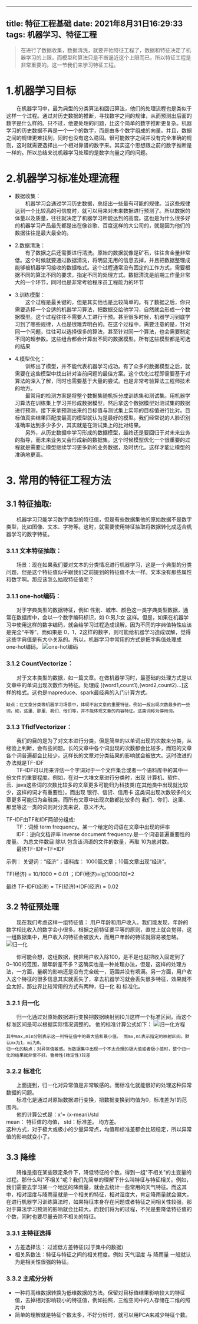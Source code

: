 ---
title: 特征工程基础
date: 2021年8月31日16:29:33
tags: 机器学习、特征工程
------

>在进行了数据收集，数据清洗，就要开始特征工程了，数据和特征决定了机器学习的上限，而模型和算法只是不断逼近这个上限而已，所以特征工程是非常重要的。这一节我们来学习特征工程。
<!--more-->

# 1.机器学习目标
&emsp;&emsp;在机器学习中，最为典型的分类算法和回归算法，他们的处理流程也是类似于这样一个过程。通过对历史数据的推断，寻找数字之间的规律，从而预测出后面的数字是什么样的。只不过，他要处理的问题，比这个简单的数字推断更复杂。机器学习的历史数据不再是一个一个的数字，而是由多个数字组成的向量。并且，数据之间的规律更难找到，同时也没有这么稳固。很可能数字之间并没有完全准确的规则，这时就需要选择出一个相对靠谱的数字来。其实这个思想跟之前的数字推断是一样的。所以总结来说机器学习处理的是数字向量之间的问题。

# 2.机器学习标准处理流程

- 数据收集：  
  &emsp;&emsp;机器学习会通过学习历史数据，总结出一些最有可能的规律。当这些规律达到一个比较高的可信度时，就可以用来对未来数据进行预测了。所以数据的体量以及质量，往往就决定了机器学习所能达到的高度。这也是为什么很多好的机器学习产品最先都是出在像谷歌、百度这样的大公司的，就是因为他们的数据往往是最大最全的。
  

- 2.数据清洗：  
  &emsp;&emsp;有了数据之后还需要进行清洗。原始的数据就像是矿石，往往含金量非常低。这个时候就要通过数据清洗，将明显无用的信息去掉，并且把数据整理成能够被机器学习接收的数据格式。这个过程通常没有固定的工作方式，需要根据不同的算法不同的要求，指定不同的处理方式。数据清洗是前期工作量非常大的一个环节，同时也是非常考验程序员工程能力的环节
  

- 3.训练模型：  
  &emsp;&emsp;这个过程是最关键的，但是其实他也是比较简单的。有了数据之后，你只需要选择一个合适的机器学习算法，把数据交给他学习，自然就会形成一个数据模型。这个过程往往不需要人工进行干预。甚至很多时候，机器学习到底学习到了哪些规律，人也是很难弄明白的。在这个过程中，需要注意的是，针对同一个问题，往往可以选择很多的算法，甚至针对同一个算法，也会需要制定不同的超参数。这些组合都会计算出不同的数据模型。所有这些模型都是可选的结果
  

- 4.模型优化：  
  &emsp;&emsp;训练出了模型，并不能代表机器学习成功。有了众多的数据模型之后，就需要在这些模型中找出针对当前问题的最佳方案。这个优化过程即需要基于对算法的深入了解，同时也需要基于大量的尝试。也是非常考验算法工程师技术的地方。  
  &emsp;&emsp;最常用的检测方案是将整个数据集随机拆分成训练集和测试集。用机器学习算法在训练集上学习并形成数据模型，然后拿这个数据模型对测试集的数据进行预测，接下来拿预测出来的目标值与测试集上实际的目标值进行比对。目标值真实结果匹配度最高的模型就认为是最好的模型。我们经常说的人脸识别准确率达到多少多少，其实就是在测试集上的比对结果。  
  &emsp;&emsp;另外，从历史数据中学习形成的数据模型，最终还是要回归于对未来业务的指导，而未来业务又会形成新的数据集。这个时候模型优化一个很重要的过程就是需要让模型继续学习更多新的业务数据，及时优化。这样才能让模型的准确地更高。

# 3. 常用的特征工程方法

## 3.1 特征抽取:  
&emsp;&emsp;机器学习只能学习数字类型的特征值，但是有些数据集他的原始数据不是数字类型，比如图像、文本、字符等。这时，就需要使用特征抽取将数据转化成适合机器学习的数字特征。

### 3.1.1 文本特征抽取：
&emsp;&emsp;场景：现在如果我们要对文本的分类情况进行机器学习，这是一个典型的分类问题，但是这个特征值似乎跟我们之前提到的特征值不太一样。文本没有那些属性和数字啊。那应该怎么抽取特征值呢？

### 3.1.1 one-hot编码：
&emsp;&emsp;对于字典类型的数据特征，例如 性别、城市、颜色这一类字典类型数据，通常在数据库中，会以一个数字编码标识，如 0:男,1:女 这样。但是，如果在机器学习中使用这样的数字编码，就会给学习过程造成误解。因为不同的字典值特性应该是完全“平等”，而如果是 0，1，2这样的数字，则可能给机器学习造成误解，觉得这些字典值是有大小关系的。所以，机器学习中常用的方式是把字典值处理成one-hot编码。
![one-hot编码](https://raw.githubusercontent.com/aj-web/picturebed/master/one-hot%E7%BC%96%E7%A0%81.png)

### 3.1.2 CountVectorize：  
&emsp;&emsp;对于文本类型的数据，如一篇文章。在做机器学习时，最基础的处理方式是以文章中的单词出现次数作为特征。处理成 [(word1,count1),(word2,count2)…]这样的格式。这也是mapreduce、spark最经典的入门计算方式。
```
缺点：在文章分类等机器学习场景中，体现不出文章的重要特征。例如一般出现次数最多的一些词，如，这里、那里、我们、他们等，并不能体现文章的内容特征。这类词称为停用词。
```

### 3.1.3 TfidfVectorizer：
&emsp;&emsp;我们的目的是为了对文本进行分类，但是简单的以单词出现的次数来分类，从经验上判断，会有些问题。长的文章中各个词出现的次数都会比较多，而短的文章各个词普遍都会比较少。这样长的文章对分类结果的影响就会被放大。这时改进的办法就是TF-IDF  
&emsp;&emsp;TF-IDF可以用来评估一个字词对于一个文件集合或者一个语料库中的其中一份文件的重要程度。例如，在对一大堆文章进行分类时，出现 计算机、软件、云、java这些词的次数比较多的文章更多可能归为科技类(在其他类中出现就比较少，这样的词才有重要性)，而出现 银行、信贷、信用卡 这类词出现次数较多的文章更多可能归为金融类。而所有文章中出现次数都比较多的 我们、你们、这里、那里等这一类的词则对分类来说，意义不大。

TF-IDF由TF和IDF两部分组成:  
&emsp;&emsp;TF：词频 term frequency。某一个给定的词语在文章中出现的评率  
&emsp;&emsp;IDF：逆向文档评率 inverse document frequency.是一个词语普遍重要性的度量。 为总文件数目 除以 包含该词语的文件的数量，再取 10为底对数。  
&emsp;&emsp;最终TF-IDF=TF*IDF

示例： 关键词：“经济”；语料库： 1000篇文章；10篇文章出现“经济”。

TF(经济) = 10/1000 = 0.01 ；IDF(经济)=lg(1000/10)=2

最终 TF-IDF(经济) = TF(经济)*IDF(经济) = 0.02

## 3.2 特征预处理

&emsp;&emsp;现在我们考虑这样一组特征值： 用户年龄和用户收入。我们能发现，年龄的数字相比收入的数字会小很多。根据之前特征要平等的原则，直觉上就会觉得，这一组数据集中，用户收入的特征会被放大，而用户年龄的特征就容易被忽略。
![归一化](https://raw.githubusercontent.com/aj-web/picturebed/master/%E7%89%B9%E5%BE%81%E5%80%BC%E5%BD%92%E4%B8%80%E5%8C%96.png)

&emsp;&emsp;你可能会想，这组数据，我把用户收入除100，是不是也就把收入固定到了0~100的范围，跟年龄差不多？这确实也是一种处理办法，但是，这样的处理方法，一方面，量纲的影响还是没有完全统一，范围并没有填满。另一方面，用户收入这个特征的很多信息其实就丢失了，拿去机器学习就会丢失很多特征，效果就不会太好。那业界比较常用的方式有两种，归一化 和 标准化。

### 3.2.1 归一化
&emsp;&emsp;归一化通过对原始数据进行变换把数据映射到[0,1]这样一个标准区间。而这个标准区间是可以根据实际情况调整的。
他的标准计算公式如下：
![归一化方程](https://raw.githubusercontent.com/aj-web/picturebed/master/%E5%BD%92%E4%B8%80%E5%8C%96%E6%96%B9%E7%A8%8B.png)

    其中max,min分别表示这一列特征值中的最大值和最小值。 而mx,mi表示指定的映射区间。默认mx为1，mi为0。
    归一化的缺点：对异常值敏感。当数据集中出现一个不太合理的极大值或者极小值时，整个归一化的结果就非常不好。鲁棒性(稳定性)较差

### 3.2.2 标准化
&emsp;&emsp;上面提到，归一化对异常值是非常敏感的。而标准化就能很好的处理这种异常数据的问题。  
&emsp;&emsp;标准化是通过对原始数据进行变换，把数据变换到均值为0，标准差为1的范围内。  
&emsp;&emsp;他的计算公式是：x'= (x-mean)/std  
mean： 特征值的均值， std：标准差。 均方差。  
这种方式，对于极大或极小的少量异常点，均值和标准差都会比较稳定，所以异常值的影响就变小了。

## 3.3 降维
&emsp;&emsp;降维是指在某些限定条件下，降低特征的个数，得到一组"不相关"的主变量的过程。那什么叫"不相关"呢？我们先简单的理解下什么叫特征与特征相关。例如，我们需要去学习某一个地区的降雨量，就会去统计一些常用的天气特征。而这其中，相对湿度与降雨量就是一个相关的特征，相对湿度大，肯定降雨量就会偏大。在进行机器学习训练算法时，如果特征本身存在问题或者特征之间相关性较强，那对于算法学习预测的影响就会比较大。而我们将为的过程，不光是要降低特征值的个数，同时也要尽量去除不相关的特征。

### 3.3.1 主特征选择
- 方差选择法： 过滤低方差特征(过于集中的数据)  
- 相关系数法：特征与特征之间的相关程度。例如 天气湿度 与 降雨量 一般就认为是相关性很强的特征。

### 3.3.2 主成分分析 
- 一种将高维数据转换为低维数据的方法。保留对目标值结果影响较大的特征值，去掉相对影响较小的特征值，例如拍照，三维空间中的人存储在二维的照片中
- 简单的理解就是特征个数太多，不好分析时，就可以用PCA来减少特征个数。